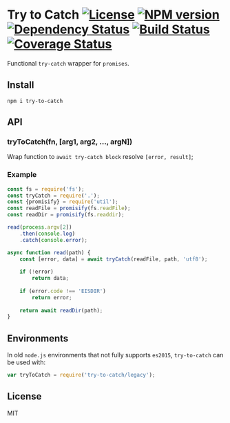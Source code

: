 # Try to Catch [![License][LicenseIMGURL]][LicenseURL] [![NPM version][NPMIMGURL]][NPMURL] [![Dependency Status][DependencyStatusIMGURL]][DependencyStatusURL] [![Build Status][BuildStatusIMGURL]][BuildStatusURL] [![Coverage Status][CoverageIMGURL]][CoverageURL]

[NPMIMGURL]:                https://img.shields.io/npm/v/try-to-catch.svg?style=flat
[BuildStatusIMGURL]:        https://img.shields.io/travis/coderaiser/try-to-catch/master.svg?style=flat
[DependencyStatusIMGURL]:   https://img.shields.io/gemnasium/coderaiser/try-to-catch.svg?style=flat
[LicenseIMGURL]:            https://img.shields.io/badge/license-MIT-317BF9.svg?style=flat
[NPMURL]:                   https://npmjs.org/package/try-to-catch "npm"
[BuildStatusURL]:           https://travis-ci.org/coderaiser/try-to-catch  "Build Status"
[DependencyStatusURL]:      https://gemnasium.com/coderaiser/try-to-catch "Dependency Status"
[LicenseURL]:               https://tldrlegal.com/license/mit-license "MIT License"

[CoverageURL]:              https://coveralls.io/github/coderaiser/try-to-catch?branch=master
[CoverageIMGURL]:           https://coveralls.io/repos/coderaiser/try-to-catch/badge.svg?branch=master&service=github

Functional `try-catch` wrapper for `promises`.

## Install

```
npm i try-to-catch
```

## API

### tryToCatch(fn, [arg1, arg2, ..., argN])

Wrap function to `await try-catch block` resolve `[error, result]`;

### Example

```js
const fs = require('fs');
const tryCatch = require('.');
const {promisify} = require('util');
const readFile = promisify(fs.readFile);
const readDir = promisify(fs.readdir);

read(process.argv[2])
    .then(console.log)
    .catch(console.error);

async function read(path) {
    const [error, data] = await tryCatch(readFile, path, 'utf8');
    
    if (!error)
        return data;
    
    if (error.code !== 'EISDIR')
        return error;
    
    return await readDir(path);
}
```

## Environments

In old `node.js` environments that not fully supports `es2015`, `try-to-catch` can be used with:

```js
var tryToCatch = require('try-to-catch/legacy');
```

## License

MIT

